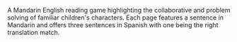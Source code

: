 A Mandarin English reading game highlighting the collaborative and problem solving of familiar children's characters. Each page features a sentence in Mandarin and offers three sentences in Spanish with one being the right translation match.
